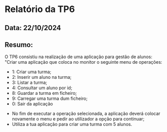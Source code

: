 # Relatório da TP6
## Data: 22/10/2024
## Resumo:
O TP6 consistiu na realização de uma aplicação para gestão de alunos:
"Criar uma aplicação que coloca no monitor o seguinte menu de operações:
- 1: Criar uma turma;
- 2: Inserir um aluno na turma;
- 3: Listar a turma;
- 4: Consultar um aluno por id;
- 8: Guardar a turma em ficheiro;
- 9: Carregar uma turma dum ficheiro;
- 0: Sair da aplicação
* No fim de executar a operação selecionada, a aplicação deverá colocar novamente o menu e pedir ao utilizador a opção para continuar;
* Utiliza a tua aplicação para criar uma turma com 5 alunos.
